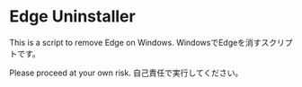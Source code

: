 # Edge Uninstaller
This is a script to remove Edge on Windows.
WindowsでEdgeを消すスクリプトです。

Please proceed at your own risk.
自己責任で実行してください。
